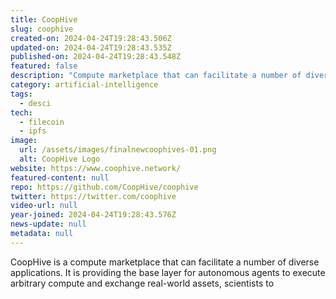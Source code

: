 ```yaml
---
title: CoopHive
slug: coophive
created-on: 2024-04-24T19:28:43.506Z
updated-on: 2024-04-24T19:28:43.535Z
published-on: 2024-04-24T19:28:43.548Z
featured: false
description: "Compute marketplace that can facilitate a number of diverse applications."
category: artificial-intelligence
tags:
  - desci
tech:
  - filecoin
  - ipfs
image:
  url: /assets/images/finalnewcoophives-01.png
  alt: CoopHive Logo
website: https://www.coophive.network/
featured-content: null
repo: https://github.com/CoopHive/coophive
twitter: https://twitter.com/coophive
video-url: null
year-joined: 2024-04-24T19:28:43.576Z
news-update: null
metadata: null
---
```


CoopHive is a compute marketplace that can facilitate a number of diverse applications. It is providing the base layer for autonomous agents to execute arbitrary compute and exchange real-world assets, scientists to
